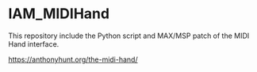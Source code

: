 # IAM_MIDIHand
This repository include the Python script and MAX/MSP patch of the MIDI Hand interface.

https://anthonyhunt.org/the-midi-hand/

